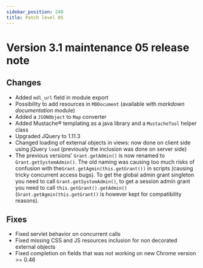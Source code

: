 ```yaml
---
sidebar_position: 240
title: Patch level 05
---
```


Version 3.1 maintenance 05 release note
=======================================

Changes
-------

- Added `mdl_url` field in module export
- Possibility to add resources in `MDDocument` (available with _markdown documentation_ module)
- Added a `JSONObject` to `Map` converter
- Added Mustache&reg; templating as a java library and a `MustacheTool` helper class
- Upgraded JQuery to 1.11.3
- Changed loading of external objects in views: now done on client side using jQuery `load` (previously the inclusion was done on server side) 
- The previous versions' `Grant.getAdmin()` is now renamed to `Grant.getSystemAdmin()`. The old naming was causing too much risks of confusion with the`Grant.getAgmin(this.getGrant())` in scripts (causing tricky concurrent access bugs). To get the global admin grant singleton you need to call `Grant.getSystemAdmin()`, to get a session admin grant you need to call `this.getGrant().getAdmin()` (`Grant.getAgmin(this.getGrant()` is however kept for compatibility reasons).

Fixes
-----

- Fixed servlet behavior on concurrent calls
- Fixed missing CSS and JS resources inclusion for non decorated external objects
- Fixed completion on fields that was not working on new Chrome version  >= 0.46